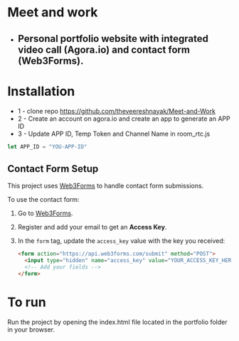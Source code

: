 # Meet and work
* ## Personal portfolio website with integrated video call (Agora.io) and contact form (Web3Forms).
# Installation
* 1 - clone repo https://github.com/theveereshnayak/Meet-and-Work
* 2 - Create an account on agora.io and create an app to generate an APP ID
* 3 - Update APP ID, Temp Token and Channel Name in room_rtc.js
```javascript
let APP_ID = "YOU-APP-ID"
```

## Contact Form Setup

This project uses [Web3Forms](https://web3forms.com/) to handle contact form submissions.

To use the contact form:

1. Go to [Web3Forms](https://web3forms.com/).
2. Register and add your email to get an **Access Key**.
3. In the `form` tag, update the `access_key` value with the key you received:

   ```html
   <form action="https://api.web3forms.com/submit" method="POST">
     <input type="hidden" name="access_key" value="YOUR_ACCESS_KEY_HERE">
     <!-- Add your fields -->
   </form>
# To run
 Run the project by opening the index.html file located in the portfolio folder in your browser.



